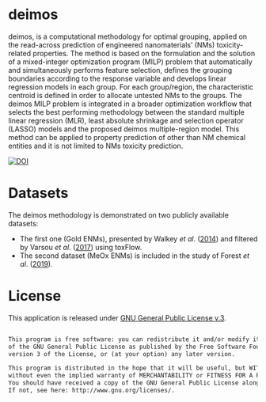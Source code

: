 # deimos
deimos, is a computational methodology for optimal grouping, applied on the read-across prediction of engineered nanomaterials’ (NMs) toxicity-related properties. The method is based on the formulation and the solution of a mixed-integer optimization program (MILP) problem that automatically and simultaneously
performs feature selection, defines the grouping boundaries according to the response variable and develops linear regression models in each group. For each group/region, the characteristic centroid is defined in order to allocate untested NMs to the groups. The deimos MILP problem is integrated in a broader optimization workflow that selects the best performing methodology between the standard multiple linear regression (MLR), least absolute shrinkage and selection operator (LASSO) models and the proposed deimos multiple-region model. This method can be applied to property prediction of other than NM chemical entities and it is not limited to NMs toxicity prediction.

<a href="https://zenodo.org/badge/latestdoi/625509224"><img src="https://zenodo.org/badge/625509224.svg" alt="DOI"></a>


<!-- The relevant publication "deimos: a novel automated methodology for optimal grouping. Application to nanoinformatics case studies." has been published at Wiley's Molecular Informatics and can be found <a href="">here</a>. -->

# Datasets
The deimos methodology is demonstrated on two publicly available datasets: 
<ul>
<li>The first one (Gold ENMs), presented by Walkey <i>et al</i>. (<a href="https://doi.org/10.1021/nn406018q">2014</a>) and filtered by Varsou <i>et al</i>. (<a href="https://doi.org/10.1021/acs.jcim.7b00160">2017</a>) using toxFlow. 
<li>The second dataset (MeOx ENMs) is included in the study of Forest <i>et al</i>. (<a href="https://doi.org/10.1007/s11051-019-4541-2">2019</a>).
</ul>

# License
This application is released under <a href="https://www.gnu.org/licenses/gpl.html"> GNU General Public License v.3</a>.
```html

This program is free software: you can redistribute it and/or modify it under the terms
of the GNU General Public License as published by the Free Software Foundation, either
version 3 of the License, or (at your option) any later version.

This program is distributed in the hope that it will be useful, but WITHOUT ANY WARRANTY;
without even the implied warranty of MERCHANTABILITY or FITNESS FOR A PARTICULAR PURPOSE.
You should have received a copy of the GNU General Public License along with this program.  
If not, see here: http://www.gnu.org/licenses/.
